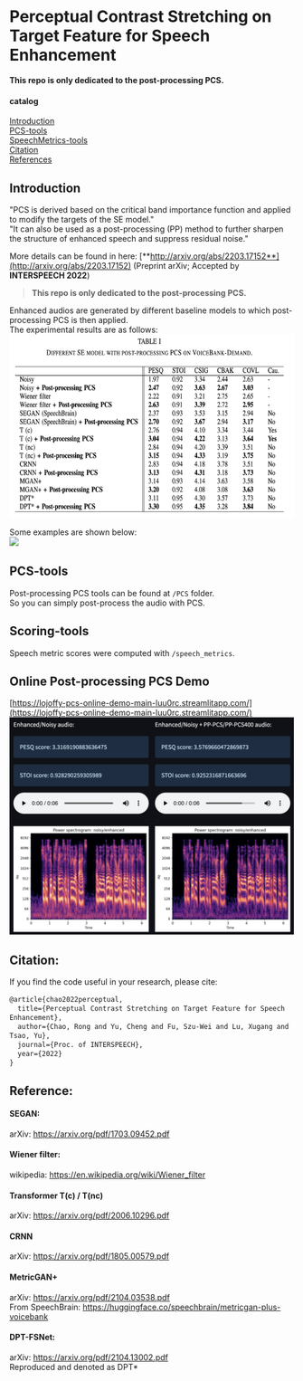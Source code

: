 # Perceptual Contrast Stretching on Target Feature for Speech Enhancement
**This repo is only dedicated to the post-processing PCS.**  

#### catalog
[Introduction](#introduction)  
[PCS-tools](#pcs-tools)  
[SpeechMetrics-tools](#scoring-tools)  
[Citation](#citation)  
[References](#reference)  

<a name="headers"/>

## Introduction
"PCS is derived based on the critical band importance function and applied to modify the targets of the SE model."  
"It can also be used as a post-processing (PP) method to further sharpen the structure of enhanced speech and suppress residual noise."  
  
More details can be found in here: [**http://arxiv.org/abs/2203.17152**](http://arxiv.org/abs/2203.17152) (Preprint arXiv; Accepted by **INTERSPEECH 2022**)  
  
> **This repo is only dedicated to the post-processing PCS.**  
  
Enhanced audios are generated by different baseline models to which post-processing PCS is then applied.  
The experimental results are as follows:  
<img src="https://github.com/RoyChao19477/PCS/blob/main/imgs/Post-processing%20PCS.png" height="324">

Some examples are shown below:  
<img src="https://github.com/RoyChao19477/PCS/blob/main/imgs/spec.png" height="144">  

## PCS-tools
Post-processing PCS tools can be found at `/PCS` folder.  
So you can simply post-process the audio with PCS.  

## Scoring-tools
Speech metric scores were computed with `/speech_metrics`.

## Online Post-processing PCS Demo
[https://lojoffy-pcs-online-demo-main-luu0rc.streamlitapp.com/](https://lojoffy-pcs-online-demo-main-luu0rc.streamlitapp.com/)
<img src="https://github.com/RoyChao19477/PCS_Online_Demo/blob/main/figs/screenshot_1.png" height="384">  

## Citation:
If you find the code useful in your research, please cite:  
```
@article{chao2022perceptual,
  title={Perceptual Contrast Stretching on Target Feature for Speech Enhancement},
  author={Chao, Rong and Yu, Cheng and Fu, Szu-Wei and Lu, Xugang and Tsao, Yu},
  journal={Proc. of INTERSPEECH},
  year={2022}
}
```
  

## Reference:
#### SEGAN: 
arXiv: https://arxiv.org/pdf/1703.09452.pdf
<!-- 
```
@article{pascual2017segan,
  title={SEGAN: Speech enhancement generative adversarial network},
  author={Pascual, Santiago and Bonafonte, Antonio and Serra, Joan},
  journal={arXiv preprint arXiv:1703.09452},
  year={2017}
}
```
-->

#### Wiener filter:
wikipedia: https://en.wikipedia.org/wiki/Wiener_filter
<!-- 
```
@article{brown1997introduction,
  title={Introduction to random signals and applied Kalman filtering: with MATLAB exercises and solutions},
  author={Brown, Robert Grover and Hwang, Patrick YC},
  journal={Introduction to random signals and applied Kalman filtering: with MATLAB exercises and solutions},
  year={1997}
}
```
-->

#### Transformer T(c) / T(nc)
arXiv: https://arxiv.org/pdf/2006.10296.pdf
<!-- 
```
@inproceedings{fu2020boosting,
  title={Boosting objective scores of a speech enhancement model by metricgan post-processing},
  author={Fu, Szu-Wei and Liao, Chien-Feng and Hsieh, Tsun-An and Hung, Kuo-Hsuan and Wang, Syu-Siang and Yu, Cheng and Kuo, Heng-Cheng and Zezario, Ryandhimas E and Li, You-Jin and Chuang, Shang-Yi and others},
  booktitle={2020 Asia-Pacific Signal and Information Processing Association Annual Summit and Conference (APSIPA ASC)},
  pages={455--459},
  year={2020},
  organization={IEEE}
}
```
-->

#### CRNN
arXiv: https://arxiv.org/pdf/1805.00579.pdf
<!-- 
```
@inproceedings{zhao2018convolutional,
  title={Convolutional-recurrent neural networks for speech enhancement},
  author={Zhao, Han and Zarar, Shuayb and Tashev, Ivan and Lee, Chin-Hui},
  booktitle={2018 IEEE International Conference on Acoustics, Speech and Signal Processing (ICASSP)},
  pages={2401--2405},
  year={2018},
  organization={IEEE}
}
```
-->

#### MetricGAN+
arXiv: https://arxiv.org/pdf/2104.03538.pdf  
From SpeechBrain: https://huggingface.co/speechbrain/metricgan-plus-voicebank
<!-- 
```
@article{fu2021metricgan+,
  title={Metricgan+: An improved version of metricgan for speech enhancement},
  author={Fu, Szu-Wei and Yu, Cheng and Hsieh, Tsun-An and Plantinga, Peter and Ravanelli, Mirco and Lu, Xugang and Tsao, Yu},
  journal={arXiv preprint arXiv:2104.03538},
  year={2021}
}
```
-->

#### DPT-FSNet:
arXiv: https://arxiv.org/pdf/2104.13002.pdf  
Reproduced and denoted as DPT\*
<!-- 
```
@article{dang2021dpt,
  title={DPT-FSNet: Dual-path Transformer Based Full-band and Sub-band Fusion Network for Speech Enhancement},
  author={Dang, Feng and Chen, Hangting and Zhang, Pengyuan},
  journal={arXiv preprint arXiv:2104.13002},
  year={2021}
}
```
-->
